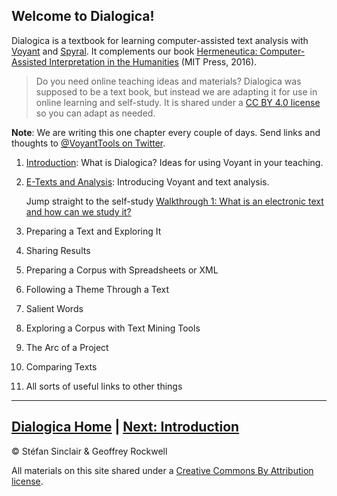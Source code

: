 ## Welcome to Dialogica!
Dialogica is a textbook for learning computer-assisted text analysis with [Voyant](https://voyant-tools.org) and [Spyral](https://voyant-tools.org/spyral/). It complements our book [Hermeneutica: Computer-Assisted Interpretation in the Humanities](http://hermeneuti.ca) (MIT Press, 2016). 

> Do you need online teaching ideas and materials? Dialogica was supposed to be a text book, but instead we are adapting it for use in online learning and self-study. It is shared under a [CC BY 4.0 license](https://creativecommons.org/licenses/by/4.0/) so you can adapt as needed.

**Note**: We are writing this one chapter every couple of days. Send links and thoughts to [@VoyantTools on Twitter](https://twitter.com/VoyantTools).

1. [Introduction](/intro.md): What is Dialogica? Ideas for using Voyant in your teaching.
1. [E-Texts and Analysis](/etexts.md): Introducing Voyant and text analysis.

    Jump straight to the self-study [Walkthrough 1: What is an electronic text and how can we study it?](https://drive.google.com/drive/u/0/folders/1a2VRBO_vULjZ7t5t2DA8wMN0hQNC18zw)

3. Preparing a Text and Exploring It
1. Sharing Results
1. Preparing a Corpus with Spreadsheets or XML
1. Following a Theme Through a Text
1. Salient Words
1. Exploring a Corpus with Text Mining Tools
1. The Arc of a Project
1. Comparing Texts
1. All sorts of useful links to other things

----
[Dialogica Home](/index.md) | [Next: Introduction](/intro.md)
----
&copy; Stéfan Sinclair & Geoffrey Rockwell

All materials on this site shared under a [Creative Commons By Attribution license](https://creativecommons.org/licenses/by/4.0/).
